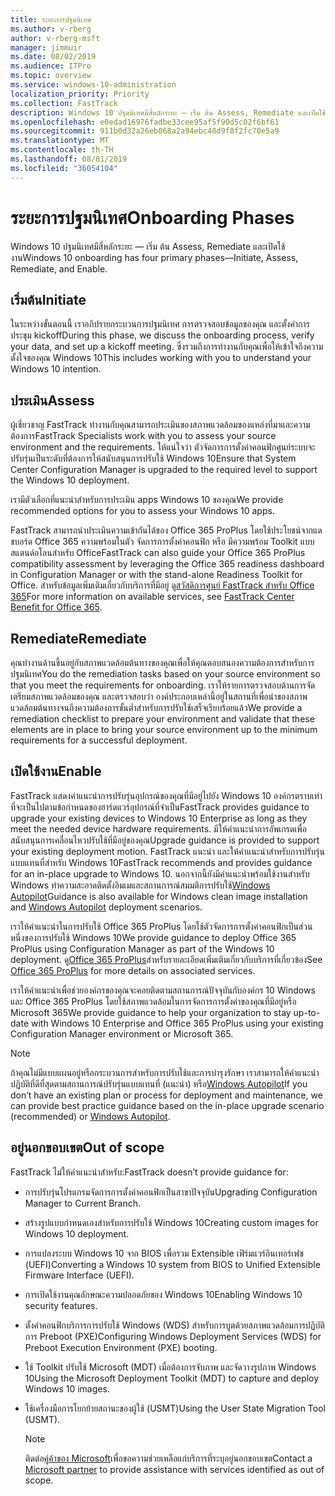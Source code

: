 ```yaml
---
title: ระยะการปฐมนิเทศ
ms.author: v-rberg
author: v-rberg-msft
manager: jimmuir
ms.date: 08/02/2019
ms.audience: ITPro
ms.topic: overview
ms.service: windows-10-administration
localization_priority: Priority
ms.collection: FastTrack
description: Windows 10 ปฐมนิเทศมีสี่หลักระยะ — เริ่ม ต้น Assess, Remediate และเปิดใช้งาน
ms.openlocfilehash: e0edad16976fadbe33cee95af5f90d5c02f6bf61
ms.sourcegitcommit: 911b0d32a26eb068a2a94ebc48d9f8f2fc70e5a9
ms.translationtype: MT
ms.contentlocale: th-TH
ms.lasthandoff: 08/01/2019
ms.locfileid: "36054104"
---
```

# <a name="onboarding-phases"></a><span data-ttu-id="57c2c-103">ระยะการปฐมนิเทศ</span><span class="sxs-lookup"><span data-stu-id="57c2c-103">Onboarding Phases</span></span>

<span data-ttu-id="57c2c-104">Windows 10 ปฐมนิเทศมีสี่หลักระยะ — เริ่ม ต้น Assess, Remediate และเปิดใช้งาน</span><span class="sxs-lookup"><span data-stu-id="57c2c-104">Windows 10 onboarding has four primary phases—Initiate, Assess, Remediate, and Enable.</span></span>

## <a name="initiate"></a><span data-ttu-id="57c2c-105">เริ่มต้น</span><span class="sxs-lookup"><span data-stu-id="57c2c-105">Initiate</span></span>

<span data-ttu-id="57c2c-106">ในระหว่างขั้นตอนนี้ เราอภิปรายกระบวนการปฐมนิเทศ การตรวจสอบข้อมูลของคุณ และตั้งค่าการประชุม kickoff</span><span class="sxs-lookup"><span data-stu-id="57c2c-106">During this phase, we discuss the onboarding process, verify your data, and set up a kickoff meeting.</span></span> <span data-ttu-id="57c2c-107">ซึ่งรวมถึงการทำงานกับคุณเพื่อให้เข้าใจถึงความตั้งใจของคุณ Windows 10</span><span class="sxs-lookup"><span data-stu-id="57c2c-107">This includes working with you to understand your Windows 10 intention.</span></span>

## <a name="assess"></a><span data-ttu-id="57c2c-108">ประเมิน</span><span class="sxs-lookup"><span data-stu-id="57c2c-108">Assess</span></span>

<span data-ttu-id="57c2c-109">ผู้เชี่ยวชาญ FastTrack ทำงานกับคุณสามารถประเมินของสภาพแวดล้อมของแหล่งที่มาและความต้องการ</span><span class="sxs-lookup"><span data-stu-id="57c2c-109">FastTrack Specialists work with you to assess your source environment and the requirements.</span></span> <span data-ttu-id="57c2c-110">ให้แน่ใจว่า ตัวจัดการการตั้งค่าคอนฟิกศูนย์ระบบจะปรับรุ่นเป็นระดับที่ต้องการให้สนับสนุนการปรับใช้ Windows 10</span><span class="sxs-lookup"><span data-stu-id="57c2c-110">Ensure that System Center Configuration Manager is upgraded to the required level to support the Windows 10 deployment.</span></span> 

<span data-ttu-id="57c2c-111">เรามีตัวเลือกที่แนะนำสำหรับการประเมิน apps Windows 10 ของคุณ</span><span class="sxs-lookup"><span data-stu-id="57c2c-111">We provide recommended options for you to assess your Windows 10 apps.</span></span>

<span data-ttu-id="57c2c-112">FastTrack สามารถนำประเมินความเข้ากันได้ของ Office 365 ProPlus โดยใช้ประโยชน์จากแดชบอร์ด Office 365 ความพร้อมในตัว จัดการการตั้งค่าคอนฟิก หรือ มีความพร้อม Toolkit แบบสแตนด์อโลนสำหรับ Office</span><span class="sxs-lookup"><span data-stu-id="57c2c-112">FastTrack can also guide your Office 365 ProPlus compatibility assessment by leveraging the Office 365 readiness dashboard in Configuration Manager or with the stand-alone Readiness Toolkit for Office.</span></span> <span data-ttu-id="57c2c-113">สำหรับข้อมูลเพิ่มเติมเกี่ยวกับบริการที่มีอยู่ ดู[สวัสดิการศูนย์ FastTrack สำหรับ Office 365](O365-fasttrack-benefit-for-office-365.md)</span><span class="sxs-lookup"><span data-stu-id="57c2c-113">For more information on available services, see [FastTrack Center Benefit for Office 365](O365-fasttrack-benefit-for-office-365.md).</span></span> 

## <a name="remediate"></a><span data-ttu-id="57c2c-114">Remediate</span><span class="sxs-lookup"><span data-stu-id="57c2c-114">Remediate</span></span>

<span data-ttu-id="57c2c-115">คุณทำงานด้านขึ้นอยู่กับสภาพแวดล้อมต้นทางของคุณเพื่อให้คุณตอบสนองความต้องการสำหรับการปฐมนิเทศ</span><span class="sxs-lookup"><span data-stu-id="57c2c-115">You do the remediation tasks based on your source environment so that you meet the requirements for onboarding.</span></span> <span data-ttu-id="57c2c-116">เราให้รายการตรวจสอบด้านการจัดเตรียมสภาพแวดล้อมของคุณ และตรวจสอบว่า องค์ประกอบเหล่านี้อยู่ในสถานที่เพื่อนำของสภาพแวดล้อมต้นทางจนถึงความต้องการขั้นต่ำสำหรับการปรับใช้เสร็จเรียบร้อยแล้ว</span><span class="sxs-lookup"><span data-stu-id="57c2c-116">We provide a remediation checklist to prepare your environment and validate that these elements are in place to bring your source environment up to the minimum requirements for a successful deployment.</span></span> 

## <a name="enable"></a><span data-ttu-id="57c2c-117">เปิดใช้งาน</span><span class="sxs-lookup"><span data-stu-id="57c2c-117">Enable</span></span>

<span data-ttu-id="57c2c-118">FastTrack แสดงคำแนะนำการปรับรุ่นอุปกรณ์ของคุณที่มีอยู่ไปยัง Windows 10 องค์กรตราบเท่าที่จะเป็นไปตามข้อกำหนดของฮาร์ดแวร์อุปกรณ์ที่จำเป็น</span><span class="sxs-lookup"><span data-stu-id="57c2c-118">FastTrack provides guidance to upgrade your existing devices to Windows 10 Enterprise as long as they meet the needed device hardware requirements.</span></span> <span data-ttu-id="57c2c-119">มีให้คำแนะนำการอัพเกรดเพื่อสนับสนุนการเคลื่อนไหวปรับใช้ที่มีอยู่ของคุณ</span><span class="sxs-lookup"><span data-stu-id="57c2c-119">Upgrade guidance is provided to support your existing deployment motion.</span></span> <span data-ttu-id="57c2c-120">FastTrack แนะนำ และให้คำแนะนำสำหรับการปรับรุ่นแบบแทนที่สำหรับ Windows 10</span><span class="sxs-lookup"><span data-stu-id="57c2c-120">FastTrack recommends and provides guidance for an in-place upgrade to Windows 10.</span></span> <span data-ttu-id="57c2c-121">นอกจากนี้ยังมีคำแนะนำพร้อมใช้งานสำหรับ Windows ทำความสะอาดติดตั้งอิมเมและสถานการณ์สมมติการปรับใช้[Windows Autopilot](EMS-onboarding-phases.md#windows-autopilot)</span><span class="sxs-lookup"><span data-stu-id="57c2c-121">Guidance is also available for Windows clean image installation and [Windows Autopilot](EMS-onboarding-phases.md#windows-autopilot) deployment scenarios.</span></span> 

<span data-ttu-id="57c2c-122">เราให้คำแนะนำในการปรับใช้ Office 365 ProPlus โดยใช้ตัวจัดการการตั้งค่าคอนฟิกเป็นส่วนหนึ่งของการปรับใช้ Windows 10</span><span class="sxs-lookup"><span data-stu-id="57c2c-122">We provide guidance to deploy Office 365 ProPlus using Configuration Manager as part of the Windows 10 deployment.</span></span> <span data-ttu-id="57c2c-123">ดู[Office 365 ProPlus](O365-onboarding-and-migration.md#office-365-proplus)สำหรับรายละเอียดเพิ่มเติมเกี่ยวกับบริการที่เกี่ยวข้อง</span><span class="sxs-lookup"><span data-stu-id="57c2c-123">See [Office 365 ProPlus](O365-onboarding-and-migration.md#office-365-proplus) for more details on associated services.</span></span>

<span data-ttu-id="57c2c-124">เราให้คำแนะนำเพื่อช่วยองค์กรของคุณจะคอยติดตามสถานการณ์ปัจจุบันกับองค์กร 10 Windows และ Office 365 ProPlus โดยใช้สภาพแวดล้อมในการจัดการการตั้งค่าของคุณที่มีอยู่หรือ Microsoft 365</span><span class="sxs-lookup"><span data-stu-id="57c2c-124">We provide guidance to help your organization to stay up-to-date with Windows 10 Enterprise and Office 365 ProPlus using your existing Configuration Manager environment or Microsoft 365.</span></span>

> [!NOTE]
> <span data-ttu-id="57c2c-125">ถ้าคุณไม่มีแบบแผนอยู่หรือกระบวนการสำหรับการปรับใช้และการบำรุงรักษา เราสามารถให้คำแนะนำปฏิบัติที่ดีที่สุดตามสถานการณ์ปรับรุ่นแบบแทนที่ (แนะนำ) หรือ[Windows Autopilot](EMS-onboarding-phases.md#windows-autopilot)</span><span class="sxs-lookup"><span data-stu-id="57c2c-125">If you don’t have an existing plan or process for deployment and maintenance, we can provide best practice guidance based on the in-place upgrade scenario (recommended) or [Windows Autopilot](EMS-onboarding-phases.md#windows-autopilot).</span></span>

## <a name="out-of-scope"></a><span data-ttu-id="57c2c-126">อยู่นอกขอบเขต</span><span class="sxs-lookup"><span data-stu-id="57c2c-126">Out of scope</span></span>

<span data-ttu-id="57c2c-127">FastTrack ไม่ให้คำแนะนำสำหรับ:</span><span class="sxs-lookup"><span data-stu-id="57c2c-127">FastTrack doesn’t provide guidance for:</span></span>

- <span data-ttu-id="57c2c-128">การปรับรุ่นโปรแกรมจัดการการตั้งค่าคอนฟิกเป็นสาขาปัจจุบัน</span><span class="sxs-lookup"><span data-stu-id="57c2c-128">Upgrading Configuration Manager to Current Branch.</span></span>
- <span data-ttu-id="57c2c-129">สร้างรูปแบบกำหนดเองสำหรับการปรับใช้ Windows 10</span><span class="sxs-lookup"><span data-stu-id="57c2c-129">Creating custom images for Windows 10 deployment.</span></span>
- <span data-ttu-id="57c2c-130">การแปลงระบบ Windows 10 จาก BIOS เพื่อรวม Extensible เฟิร์มแวร์อินเทอร์เฟซ (UEFI)</span><span class="sxs-lookup"><span data-stu-id="57c2c-130">Converting a Windows 10 system from BIOS to Unified Extensible Firmware Interface (UEFI).</span></span>
- <span data-ttu-id="57c2c-131">การเปิดใช้งานคุณลักษณะความปลอดภัยของ Windows 10</span><span class="sxs-lookup"><span data-stu-id="57c2c-131">Enabling Windows 10 security features.</span></span> 
- <span data-ttu-id="57c2c-132">ตั้งค่าคอนฟิกบริการการปรับใช้ Windows (WDS) สำหรับการบูตด้วยสภาพแวดล้อมการปฏิบัติการ Preboot (PXE)</span><span class="sxs-lookup"><span data-stu-id="57c2c-132">Configuring Windows Deployment Services (WDS) for Preboot Execution Environment (PXE) booting.</span></span>
- <span data-ttu-id="57c2c-133">ใช้ Toolkit ปรับใช้ Microsoft (MDT) เมื่อต้องการจับภาพ และจัดวางรูปภาพ Windows 10</span><span class="sxs-lookup"><span data-stu-id="57c2c-133">Using the Microsoft Deployment Toolkit (MDT) to capture and deploy Windows 10 images.</span></span>
- <span data-ttu-id="57c2c-134">ใช้เครื่องมือการโยกย้ายสถานะของผู้ใช้ (USMT)</span><span class="sxs-lookup"><span data-stu-id="57c2c-134">Using the User State Migration Tool (USMT).</span></span>

  > [!NOTE]
  > <span data-ttu-id="57c2c-135">ติดต่อ[คู่ค้าของ Microsoft](https://go.microsoft.com/fwlink/?linkid=2080150)เพื่อขอความช่วยเหลือแก่บริการที่ระบุอยู่นอกขอบเขต</span><span class="sxs-lookup"><span data-stu-id="57c2c-135">Contact a [Microsoft partner](https://go.microsoft.com/fwlink/?linkid=2080150) to provide assistance with services identified as out of scope.</span></span>

 
